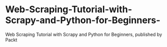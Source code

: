 


# Web-Scraping-Tutorial-with-Scrapy-and-Python-for-Beginners-
Web Scraping Tutorial with Scrapy and Python for Beginners, published by Packt

